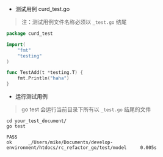 * 测试用例 curd\_test.go 

> 注：测试用例文件名称必须以 `_test.go` 结尾

```go
package curd_test

import(
    "fmt"
    "testing"
)

func TestAdd(t *testing.T) {
    fmt.Println("haha")
}
```

* 运行测试用例

> go test 会运行当前目录下所有以 `_test.go` 结尾的文件

```
cd your_test_document/
go test

PASS
ok      _/Users/mike/Documents/develop-environment/htdocs/rc_refactor_go/test/model     0.005s
```



